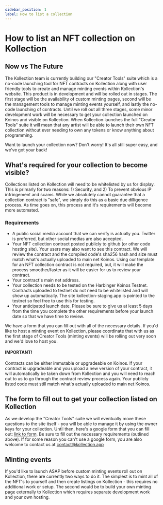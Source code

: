 ```yaml
---
sidebar_position: 1
label: How to list a collection
---
```

# How to list an NFT collection on Kollection

## Now vs The Future

The Kollection team is currently building our "Creator Tools" suite which is a no-code launching tool for NFT contracts on Kollection along with user friendly tools to create and manage minting events within Kollection's website. This product is in development and will be rolled out in stages. The first stage will be the availability of custom minting pages, second will be the management tools to manage minting events yourself, and lastly the no-code launching of contracts. Until we roll out all three stages, some minor development work will be necessary to get your collection launched on Koinos and visible on Kollection. When Kollection launches the full "Creator Tools" suite it will mean that any artist will be able to launch their own NFT collection without ever needing to own any tokens or know anything about programming.

Want to launch your collection now? Don't worry! It's all still super easy, and we've got your back!

## What's required for your collection to become visible?

Collections listed on Kollection will need to be whitelisted by us for display. This is primarly for two reasons: 1) Security, and 2) To prevent obvious IP infringement and scams. While we absolutely cannot guarantee that a collection contract is "safe", we simply do this as a basic due dilligence process. As time goes on, this process and it's requirements will become more automated.

### Requirements
- A public social media account that we can verify is actually you. Twitter is preferred, but other social medias are also accepted.
- Your NFT collection contract posted publicly to github (or other code hosting site). Your users may also want to see this contract. We will review the contract and the compiled code's sha256 hash and size must match what's actually uploaded to main net Koinos. Using our template for an NFT collection contract is not required, but, it will make the process smoother/faster as it will be easier for us to review your contract.
- Your contract's main net address.
- Your collection needs to be tested on the Harbinger Koinos Testnet. Contracts uploaded to testnet do not need to be whitelisted and will show up automatically. The site kollection-staging.app is pointed to the testnet so feel free to use this for testing.
- Your anticipated launch date. Please be sure to give us at least 5 days from the time you complete the other requirements before your launch date so that we have time to review.

We have a form that you can fill out with all of the necessary details. If you'd like to host a minting event on Kollection, please coordinate that with us as the first stage of Creator Tools (minting events) will be rolling out very soon and we'd love to host you.

#### IMPORTANT!

Contracts can be either immutable or upgradeable on Koinos. If your contract is upgradeable and you upload a new version of your contract, it will automatically be taken down from Kollection and you will need to reach out to us to go through the contract review process again. Your publicly listed code must still match what's actually uploaded to main net Koinos.

## The form to fill out to get your collection listed on Kollection

As we develop the "Creator Tools" suite we will eventually move these questions to the site itself - you will be able to manage it by using the owner keys for your collection. Until then, here's a google form that you can fill out: [link to form](https://forms.gle/Emx568Z1GMjPwC2Q8). Be sure to fill out the necessary requirements (outlined above). If for some reason you can't use a google form, you are also welcome to contact us at [contact@kollection.app](mailto:contact@kollection.app)

## Minting events

If you'd like to launch ASAP before custom minting events roll out on Kollection, there are currently two ways to do it. The simplest is to mint all of the NFT's to yourself and then create listings on Kollection - this requires no additional work or setup. The second would be to build your own minting page externally to Kollection which requires separate development work and your own hosting.


